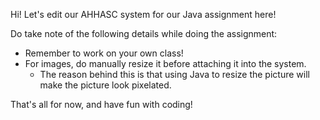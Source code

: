 Hi! Let's edit our AHHASC system for our Java assignment here!

Do take note of the following details while doing the assignment:
- Remember to work on your own class!
- For images, do manually resize it before attaching it into the system.
  - The reason behind this is that using Java to resize the picture will make the picture look pixelated.

That's all for now, and have fun with coding!
